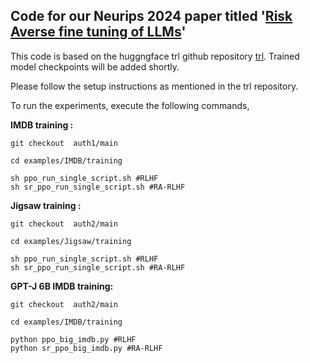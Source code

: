 ## **Code for our Neurips 2024 paper titled '[Risk Averse fine tuning of LLMs](https://arxiv.org/pdf/2501.06911v1)'**

This code is based on the huggngface trl github repository  [trl](https://github.com/huggingface/trl). Trained model checkpoints will be added shortly. 

Please follow the setup instructions as mentioned in the trl repository.

To run the experiments, execute the following commands, 

**IMDB training :**
```
git checkout  auth1/main

cd examples/IMDB/training

sh ppo_run_single_script.sh #RLHF
sh sr_ppo_run_single_script.sh #RA-RLHF
```
**Jigsaw training :**
```
git checkout  auth2/main

cd examples/Jigsaw/training

sh ppo_run_single_script.sh #RLHF
sh sr_ppo_run_single_script.sh #RA-RLHF
```
**GPT-J 6B IMDB training:**
```
git checkout  auth2/main

cd examples/IMDB/training

python ppo_big_imdb.py #RLHF
python sr_ppo_big_imdb.py #RA-RLHF
```
